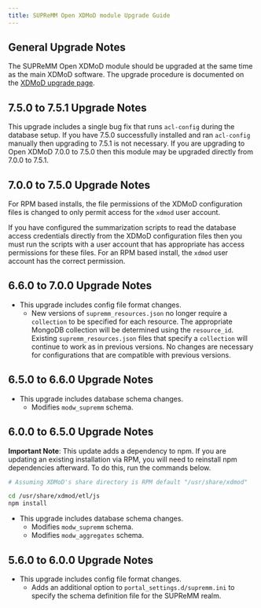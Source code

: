 ```yaml
---
title: SUPReMM Open XDMoD module Upgrade Guide
---
```


General Upgrade Notes
---------------------

The SUPReMM Open XDMoD module should be upgraded at the same time as the main XDMoD
software. The upgrade procedure is documented on the [XDMoD upgrade
page](http://open.xdmod.org/upgrade.html).

7.5.0 to 7.5.1 Upgrade Notes
----------------------------

This upgrade includes a single bug fix that runs `acl-config` during the
database setup.  If you have 7.5.0 successfully installed and ran `acl-config`
manually then upgrading to 7.5.1 is not necessary.  If you are upgrading to Open
XDMoD 7.0.0 to 7.5.0 then this module may be upgraded directly from 7.0.0 to
7.5.1.

7.0.0 to 7.5.0 Upgrade Notes
----------------------------

For RPM based installs, the file permissions of the XDMoD configuration
files is changed to only permit access for the `xdmod` user account.

If you have configured the summarization scripts to read the database access credentials directly
from the XDMoD configuration files then you must run the scripts with a user account that
has appropriate has access permissions for these files.  For an RPM based install, the `xdmod` user
account has the correct permission.

6.6.0 to 7.0.0 Upgrade Notes
----------------------------

- This upgrade includes config file format changes.
    - New versions of `supremm_resources.json` no longer require a `collection`
      to be specified for each resource.  The appropriate MongoDB collection
      will be determined using the `resource_id`.  Existing
      `supremm_resources.json` files that specify a `collection` will continue
      to work as in previous versions.  No changes are necessary for
      configurations that are compatible with previous versions.

6.5.0 to 6.6.0 Upgrade Notes
----------------------------

- This upgrade includes database schema changes.
    - Modifies `modw_supremm` schema.

6.0.0 to 6.5.0 Upgrade Notes
----------------------------

**Important Note**: This update adds a dependency to npm. If you are updating
an existing installation via RPM, you will need to reinstall npm
dependencies afterward. To do this, run the commands below.

```bash
# Assuming XDMoD's share directory is RPM default "/usr/share/xdmod"

cd /usr/share/xdmod/etl/js
npm install
```

- This upgrade includes database schema changes.
    - Modifies `modw_supremm` schema.
    - Modifies `modw_aggregates` schema.

5.6.0 to 6.0.0 Upgrade Notes
----------------------------

- This upgrade includes config file format changes.
    - Adds an additional option to `portal_settings.d/supremm.ini` to specify the schema definition file for the SUPReMM realm.
